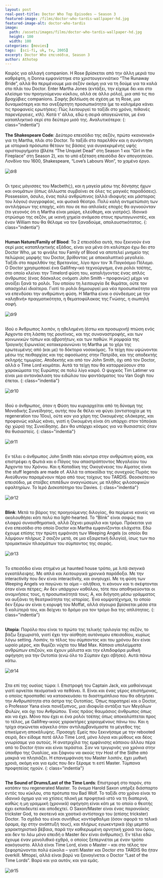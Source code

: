 ```yaml
---
layout: post
real-post-title: Doctor Who Top Episodes – Season 3
featured-image: /films/doctor-who-tardis-wallpaper-hd.jpg
featured-image-alt: doctor-who-tardis
image:
  path: /assets/images/films/doctor-who-tardis-wallpaper-hd.jpg
  height: 100
  width: 100
categories: [movies]
tags:  [sci-fi, uk, tv, 2005]
excerpt: Doctor Who επεισόδια, Season 3
author: Athotep
---
```


Καιρός για αλλαγή companion. Η Rose βρίσκεται από την άλλη μεριά του καθρέφτη, η Donna εμφανίστηκε στο χριστουγεννιάτικο “The Runaway Bride”, αλλά θα περιμένουμε μια σεζόν ακόμη για να τη δούμε για τα καλά στο πλάι του Doctor. Enter Martha Jones (εντάξει, την είχαμε δει και στο κλείσιμο του προηγούμενου κύκλου, αλλά σε άλλο ρόλο), μια από τις πιο βραχύβιες companions. Σαφής βελτίωση σε σχέση με τη Rose, μια δυναμικότερη και πιο ανεξάρτητη προσωπικότητα (με το καλημέρα κάνει τις προφανείς ερωτήσεις: Πώς λειτουργεί το ταξίδι στο χρόνο, πιθανές παρενέργειες, κτλ). Κατά τ’ άλλα, εδώ η σειρά απογειώνεται, με ένα καταπληκτικό σερί στο δεύτερο μισό της. Αναλυτικότερα:
{: class="indentia"}  
<br>
**The Shakespeare Code**: Δεύτερο επεισόδιο της σεζόν, πρώτο «κανονικό» για τη Martha, πλάι στο Doctor. Το ταξίδι στο παρελθόν και η συνάντηση με ιστορικά πρόσωπα θέτουν τις βάσεις για συγκεκριμένης υφής αριστουργήματα (βλέπε “The Unquiet Dead” στη Season 1 και “Girl in the Fireplace” στη Season 2), και το υπό εξέταση επεισόδιο δεν απογοητεύει. Λονδίνο του 1600, Shakespeare, “Love’s Labours Won”, το χαμένο έργο.  
<br>
![dr8](/assets/images/films/dr8.jpg)  
<br>

Οι τρεις μάγισσες του Macbeth(;), και η μαγεία μέσω της δόνησης ήχων και ονομάτων (όπως άλλωστε συμβαίνει σε όλες τις μαγικές παραδόσεις). Possession, άσυλο, ένας πολύ ανθρώπινος (αλλά ιδιοφυής και μάστορας του λόγου) συγγραφέας, και φυσικά θέατρο. Πολύ καλή αντιμετώπιση των αντιλήψεων της εποχής, κάτι που σε πιο απλοϊκές εποχές θα αγνοούνταν (το γεγονός ότι η Martha είναι μαύρη, ελεύθερη, και γιατρός). Ιδανικό στρώσιμο της σεζόν, με ικανή χημεία ανάμεσα στους πρωταγωνιστές, και έναν William που θα θέλαμε να τον ξαναδούμε, απολαυστικότατος.
{: class="indentia"}  
<br>

**Human Nature/Family of Blood**: Τα 2 επεισόδια αυτά, που ξεκινούν ένα σερί μιας καταπληκτικής εξάδας, είναι για μένα ότι καλύτερο έχω δει στο Doctor Who, με το φινάλε του Family of Blood να αποτελεί μνημείο της πελώριας μορφής του Doctor, βρίθοντας με αποκαλυπτικό μεγαλείο. Ταξίδι στο παρελθόν της Βρετανίας, λίγο πριν τον ‘Α Παγκόσμιο Πόλεμο. Ο Doctor χρησιμοποιεί ένα Gallifrey-ικό τεχνούργημα, ένα ρολόι τσέπης, στο οποίο κλείνει την Timelord φύση του, καταλήγοντας ένας απλός άνθρωπος (ένας δάσκαλος ονόματι John Smith – προφανώς) μέχρι να ανοίξει ξανά το ρολόι. Του οποίου τη λειτουργία δε θυμάται, ούτε τον απασχολεί ιδιαίτερα. Γιατί το ρολόι δημιουργεί μια νέα προσωπικότητα για να επενδύσει την ανθρώπινη φύση. Η Martha είναι ο σύνδεσμος με την «αληθινή» πραγματικότητα, η θεματοφύλακας της Γνώσης, η σιωπηλή σοφή.  
<br>
![dr9](/assets/images/films/dr9.jpg)  
<br>

Ιδού ο Άνθρωπος λοιπόν, η ηθελημένη (έστω και προσωρινή) πτώση ενός Άρχοντα στη λάσπη της ρουτίνας, και της συναναστροφής, και των κοινωνικών τύπων και αβροτήτων, και των παθών. Η ρομφαία της Τραγικής Ειρωνείας κατακεραυνώνει τη Martha με το χέρι της ερωτευμένης από (και με) το δόκτορα νοσοκόμας. Τα τείχη που υψώνονται μέσω της πειθαρχίας και της αφοσίωσης στην Πατρίδα, και της αποδεκτής σκληρής τιμωρίας. Αποδεκτής και από τον John Smith, όχι από τον Doctor, αλλά ο Time Lord κοιμάται. Αυτά τα τείχη που θα καταρρεύσουν στα χαρακώματα της Ευρώπης σε πολύ λίγο καιρό. Ο ψυχικός Tim Latimer να είναι μια αντανάκλαση του ειδώλου του φαντάσματος του Van Gogh που έπεται.
{: class="indentia"}  
<br>
![dr10](/assets/images/films/dr10.jpg)  
<br>

Ιδού ο άνθρωπος, όταν η Φύση του κυριαρχείται από τη δύναμη της Μοναδικής Συνείδησης, αυτής που δε θέλει να φύγει (αντιστοιχία με τη regeneration του 10ου), ούτε καν για χάρη της Οικουμένης ολάκερης, και προφανώς καλώς κάνει, γιατί η Οικουμένη είναι ότι υπάρχει στον τόπο(και όχι χώρο) της Συνείδησης. Δεν θα υπάρχει κόσμος για να θυσιαστείς όταν θα θυσιαστείς.
{: class="indentia"}  
<br>
![dr11](/assets/images/films/dr11.jpg)  
<br>

Εν τέλει ο άνθρωπος John Smith πάει κόντρα στην ανθρώπινη φύση, και επιστρέφει η Φωτιά και ο Πάγος του απαστράπτοντος Μεγαλείου του Άρχοντα του Χρόνου. Και η Καταδίκη της Οικογένειας του Αίματος είναι the stuff legends are made of. Αλλά τα αποκαΐδια της συνεχούς Πυράς του Ανεύθυνου παραμένουν πέρα από τους τοίχους του TARDIS. Θεοσκότεινο επεισόδιο, με στοίβες επιπέδων αναγνώσεων, με πλήθος φιλοσοφικών εφαλτηρίων. Το Ιερό Δισκοπότηρο του Davies.
{: class="indentia"}  
<br>
![dr12](/assets/images/films/dr12.jpg)  
<br>

**Blink**: Μετά το βάρος της προηγούμενης διλογίας, θα περίμενε κανείς να ακολουθήσει κάτι πολύ πιο light-hearted. Το “Blink” είναι σαφώς πιο ελαφρύ συναισθηματικά, αλλά ζέχνει μαυρίλα και τρόμο. Πρόκειται για ένα επεισόδιο στο οποίο Doctor και Martha εμφανίζονται ελάχιστα. Εδώ έχουμε επίσης την πρώτη εμφάνιση των Weeping Angels (οι οποίοι θα λάμψουν πλήρως 2 σαιζόν μετά, σε μια εξαιρετική διλογία), ίσως των πιο τρομακτικών πλασμάτων του σύμπαντος της σειράς.  
<br>
![dr13](/assets/images/films/dr13.jpg)  
<br>

Το επεισόδιο είναι στημένο με haunted house τρόπο, με λιτά σκηνικά εγκατάλειψης. Με απλά και λειτουργικά χρονικά παράδοξα. Με την interactivity που δεν είναι interactivity, και ανησυχεί. Με τη φύση των Weeping Angels να παγώνει το αίμα – αλήθεια, τι κάνουν και τι σκέφτονται όταν είναι πέτρες; Αν δεν υπάρχουν καθόλου, τότε που αποθηκεύονται οι αναμνήσεις τους, η προσωπικότητά τους; Α, και διήγηση μέσω γράμματος να αυξάνει τη θεατρικότητα της ιστορίας. Ένα κομψοτέχνημα, το οποίο δεν ξέρω αν είναι η κορυφή του Moffat, αλλά σίγουρα βρίσκεται μέσα στα 5 καλύτερά του, και δείχνει το δρόμο για τον τρόμο δια της απλότητας.
{: class="indentia"}  
<br>

**Utopia**: Παρόλο που είναι το πρώτο της τελικής τριλογία της σεζόν, το βάζω ξεχωριστά, γιατί έχει την αίσθηση αυτόνομου επεισοδίου, κυρίως λόγω setting. Λοιπόν, το τέλος του σύμπαντος και του χρόνου δεν είναι ωραίο μέρος, και θυμίζει νύχτα του Mad Max. Κάποια υπολείμματα ανθρώπων επιζούν, και έχουν μάλιστα και την ελπιδοφόρα μυθική αφήγηση για την Ουτοπία (ενώ όλο το Σύμπαν έχει σβήσει). Αυτά πάνω κάτω.    
<br>
![dr14](/assets/images/films/dr14.jpg)  
<br>

Στα επί της ουσίας τώρα: I. Επιστροφή του Captain Jack, και μαθαίνουμε γιατί αρνείται πεισματικά να πεθάνει. II. Είναι και ένας γέρος επιστήμονας, ο οποίος προσπαθεί να κατασκευάσει το διαστημόπλοιο που θα οδηγήσει την Ανθρωπότητα στα άστρα της Ουτοπίας. Όπως παρατηρεί και ο Doctor, ο Professor Yana είναι πανέξυπνος, μια ιδιοφυΐα αντάξια των Μεγάλων Φυλών, και όχι του Ανθρώπου. Ένας πράος θαυμάσιος άνθρωπος όπως και να έχει. Μόνο που έχει κι ένα ρολόι τσέπης όπως αποκαλύπτεται προς το τέλος, με Gallifrey-ικούς χαρακτήρες χαραγμένους πάνω του. Και η τρίχα σηκώνεται κάγκελο όταν αντιλαμβανόμαστε το μέγεθος της επικείμενη αποκάλυψης. Προσοχή: Εμείς που ξεκινήσαμε με την rebooted σειρά, δεν είδαμε ποτέ άλλο Time Lord, μόνο λόγια και μύθους και δέος γνωρίσαμε για αυτούς. Η ανατριχίλα της εμφάνισης κάποιου άλλου πέρα από το Doctor ήταν και είναι τεράστια. Σαν να τριγυρνάς για χρόνια στην ύπαιθρο της Ουαλίας, και ξάφνου να ακούς την Host of the Sidhe από μακριά να πλησιάζει. Η επανεμφάνιση του Master λοιπόν, έχει μυθική χροιά, ακόμη και για εμάς που δεν ξέραμε τι εστί Master. Τύμπανα προφητείας ηχούν.
{: class="indentia"}  
<br>

**The Sound of Drums/Last of the Time Lords**: Επιστροφή στο παρόν, στο κατόπιν του regenerated Master. Το όνομα Harold Saxon υπήρξε διάσπαρτο εντός του κύκλου, στα πρότυπα του Bad Wolf. Το ταξίδι στο χρόνο είναι το ιδανικό όχημα για να χτίσεις πλοκή με προφητικό ιστό να τη διαπερνά, καθώς η μη γραμμική (χρονικά) αφήγηση είναι κάτι με το οποίο ο θεατής έχει εκπαιδευτεί και αποδεχτεί. Ο Saxon/Master είναι ένας παρανοϊκός trickster God, το σκοτεινό και χαοτικό αντίστοιχο του (επίσης trickster) Doctor. Τα σχέδιά του είναι συνήθως κοντόφθαλμα (όσον αφορά το τελικό όραμα, όχι στην ανάπτυξή τους), και πλήρως εγωκεντρικά (όχι μεμπτό χαρακτηριστικό βέβαια, παρά την καθιερωμένη αρνητική χροιά του όρου, και δεν το λέω μόνο επειδή ο Master δεν είναι άνθρωπος). Εν τέλει εδώ έχουμε έναν μονολιθικό εχθρό, ο οποίος ξεπερνιέται με έναν τρόπο κακόγουστο. Αλλά είναι Time Lord, είναι ο Master – και στο τέλος τον ξεφορτώνονται πολύ εύκολα – γιατί Master και Doctor στο TARDIS θα ήταν overkill. Μπορεί, αλλά είναι βαρύ να ξαναγίνεται ο Doctor “Last of the Time Lords”. Βαρύ και για αυτόν, και για εμάς.  
<br>
![dr15](/assets/images/films/dr15.jpg)  
<br>